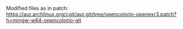 Modified files as in patch:
https://aur.archlinux.org/cgit/aur.git/tree/opencolorio-openexr3.patch?h=mingw-w64-opencolorio-git
